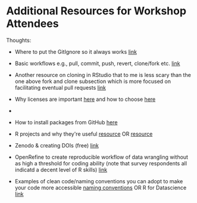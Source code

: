 # Additional Resources for Workshop Attendees

Thoughts:

- Where to put the GitIgnore so it always works [link](https://carpentries-incubator.github.io/git-Rstudio-course/02-ignore/index.html)

- Basic workflows e.g., pull, commit, push, revert, clone/fork etc. [link](https://happygitwithr.com/workflows-intro.html)

- Another resource on cloning in RStudio that to me is less scary than the one above fork and clone subsection which is more focused on facilitating eventual pull requests [link](https://datacarpentry.org/rr-version-control/03-git-in-rstudio/index.html)

- Why licenses are important [here](https://docs.github.com/en/repositories/managing-your-repositorys-settings-and-features/customizing-your-repository/licensing-a-repository) and how to choose [here](https://gist.github.com/nicolasdao/a7adda51f2f185e8d2700e1573d8a633)
-
- How to install packages from GitHub [here](https://www.displayr.com/installing-r-packages-from-github/)

- R projects and why they're useful [resource](https://support.rstudio.com/hc/en-us/articles/200526207-Using-RStudio-Projects) OR [resource](https://r4ds.had.co.nz/workflow-projects.html)

- Zenodo & creating DOIs (free) [link](https://zenodo.org/)

- OpenRefine to create reproducible workflow of data wrangling without as high a threshold for coding ability (note that survey respondents all indicatd a decent level of R skills) [link](https://openrefine.org/)

- Examples of clean code/naming conventions you can adopt to make your code more accessible [naming conventions](https://datamanagement.hms.harvard.edu/collect/file-naming-conventions) OR R for Datascience [link](https://r4ds.had.co.nz/introduction.html)



